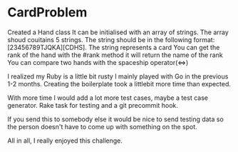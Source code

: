 # CardProblem


Created a Hand class
It can be initialised with an array of strings. The array shoud couitains 5 strings. The string should be in the following format: [23456789TJQKA][CDHS]. The string represents a card
You can get the rank of the hand with the #rank method it will return the name of the rank
You can compare two hands with the spaceship operator(<=>)

I realized my Ruby is a little bit rusty I mainly played with Go in the previous 1-2 months. Creating the boilerplate took a littlebit more time than expected. 

With more time I would add a lot more test cases, maybe a test case generator. Rake task for testing and a git precommit hook.

If you send this to somebody else it would be nice to send testing data so the person doesn't have to come up with something on the spot.

All in all, I really enjoyed this challenge.
